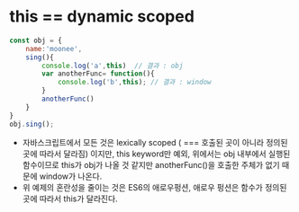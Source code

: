 # this == dynamic scoped

```javascript
const obj = {
    name:'moonee',
    sing(){
        console.log('a',this)  // 결과 : obj
        var anotherFunc= function(){
            console.log('b',this); // 결과 : window
        }
        anotherFunc()
    }
}
obj.sing();
```

- 자바스크립트에서 모든 것은 lexically scoped ( === 호출된 곳이 아니라 정의된 곳에 따라서 달라짐) 이지만, this keyword만 예외, 위에서는 obj 내부에서 실행된 함수이므로 this가 obj가 나올 것 같지만 anotherFunc()을 호출한 주체가 없기 때문에 window가 나온다.
- 위 예제의 혼란성을 줄이는 것은 ES6의 애로우펑션, 애로우 펑션은 함수가 정의된 곳에 따라서 this가 달라진다. 